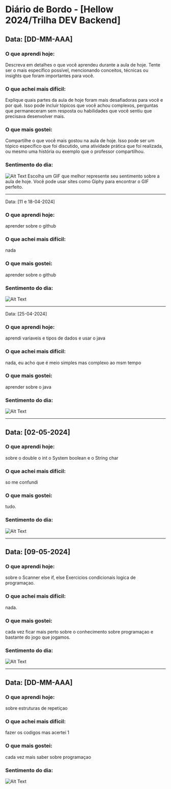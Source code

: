 # Diário de Bordo - [Hellow 2024/Trilha DEV Backend]

## Data: [DD-MM-AAA]

### O que aprendi hoje:
Descreva em detalhes o que você aprendeu durante a aula de hoje. Tente ser o mais específico possível, mencionando conceitos, técnicas ou insights que foram importantes para você.

### O que achei mais difícil:
Explique quais partes da aula de hoje foram mais desafiadoras para você e por quê. Isso pode incluir tópicos que você achou complexos, perguntas que permaneceram sem resposta ou habilidades que você sentiu que precisava desenvolver mais.

### O que mais gostei:
Compartilhe o que você mais gostou na aula de hoje. Isso pode ser um tópico específico que foi discutido, uma atividade prática que foi realizada, ou mesmo uma história ou exemplo que o professor compartilhou.

### Sentimento do dia:
![Alt Text](URL_DO_GIF)
Escolha um GIF que melhor represente seu sentimento sobre a aula de hoje. Você pode usar sites como Giphy para encontrar o GIF perfeito.

---
Data: [11 e 18-04-2024]

### O que aprendi hoje:
aprender sobre o github

### O que achei mais difícil:
nada
### O que mais gostei:
aprender sobre o github

### Sentimento do dia:
![Alt Text](https://media0.giphy.com/media/v1.Y2lkPTc5MGI3NjExdHB6dWZsejE1bGY3bHNtNGN4YXQxZGdvMmpndXh5cjhwa2xoYnljciZlcD12MV9pbnRlcm5hbF9naWZfYnlfaWQmY3Q9Zw/AjTbbjwPr1kZiuoYmX/giphy.gif)

---
Data: [25-04-2024]

### O que aprendi hoje:
aprendi variaveis e tipos de dados e usar o java 

### O que achei mais difícil:
nada, eu acho que é meio simples mas complexo ao msm tempo
### O que mais gostei:
aprender sobre o java 

### Sentimento do dia:
![Alt Text](https://media1.tenor.com/m/vXgJEPq9IlsAAAAd/shy-dog-shy-shiba.gif)


 ---
  ## Data: [02-05-2024]

### O que aprendi hoje:
sobre o double o int o System boolean e o String char

### O que achei mais difícil:
so me confundi 

### O que mais gostei:
tudo.

### Sentimento do dia:
![Alt Text](https://media1.tenor.com/m/bgBQwUxX8VkAAAAC/cat-meme-laughing-gif.gif)

---
## Data: [09-05-2024]

### O que aprendi hoje:
sobre o Scanner else if, else Exercicios condicionais logica de programaçao.

### O que achei mais difícil:
nada.

### O que mais gostei:
cada vez ficar mais perto sobre o conhecimento sobre programaçao e bastante do jogo que jogamos.

### Sentimento do dia:
![Alt Text]()

---
## Data: [DD-MM-AAA]

### O que aprendi hoje:
sobre estruturas de repetiçao

### O que achei mais difícil:
fazer os codigos mas acertei 1

### O que mais gostei:
cada vez mais saber sobre programaçao

### Sentimento do dia:
![Alt Text](https://media.tenor.com/vWuKaXNsebMAAAAi/dog-sniff.gif)
